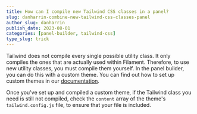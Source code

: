 ```yaml
---
title: How can I compile new Tailwind CSS classes in a panel?
slug: danharrin-combine-new-tailwind-css-classes-panel
author_slug: danharrin
publish_date: 2023-08-01
categories: [panel-builder, tailwind-css]
type_slug: trick
---
```


Tailwind does not compile every single possible utility class. It only compiles the ones that are actually used within Filament. Therefore, to use new utility classes, you must compile them yourself. In the panel builder, you can do this with a custom theme. You can find out how to set up custom themes in our [documentation](https://filamentphp.com/docs/panels/themes#creating-a-custom-theme).

Once you've set up and compiled a custom theme, if the Tailwind class you need is still not compiled, check the `content` array of the theme's `tailwind.config.js` file, to ensure that your file is included.
